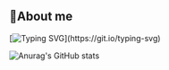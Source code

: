 ## 👋About me
[![Typing SVG](https://readme-typing-svg.demolab.com?font=Consolas&weight=600&duration=3000&pause=1000&color=F7B41E&vCenter=true&random=true&width=435&lines=Hi!+I'm+a+backend+engineer.)](https://git.io/typing-svg)

![Anurag's GitHub stats](https://github-readme-stats.vercel.app/api?username=Lcwei-0708&show_icons=true&theme=dark)
